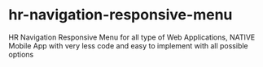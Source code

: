 # hr-navigation-responsive-menu
HR Navigation Responsive Menu for all type of Web Applications, NATIVE Mobile App with very less code and easy to implement with all possible options
